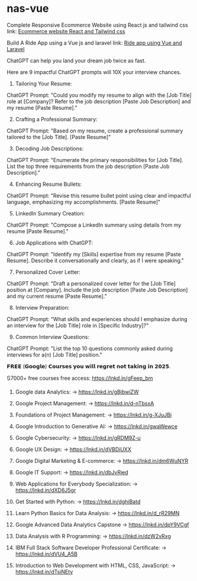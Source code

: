 # nas-vue

Complete Responsive Ecommerce Website using React js and tailwind css link: [Ecommerce website React and Tailwind css](https://www.youtube.com/watch?v=Wee-nZYinQo)

Build A Ride App using a Vue js and laravel link: [Ride app using Vue and Laravel](https://www.youtube.com/watch?v=iFOEU6YNBzw)

ChatGPT can help you land your dream job twice as fast.

Here are 9 impactful ChatGPT prompts will 10X your interview chances.

1. Tailoring Your Resume:

ChatGPT Prompt: "Could you modify my resume to align with the [Job Title] role at [Company]? Refer to the job description [Paste Job Description] and my resume [Paste Resume]."

2. Crafting a Professional Summary:

ChatGPT Prompt: "Based on my resume, create a professional summary tailored to the [Job Title]. [Paste Resume]"

3. Decoding Job Descriptions:

ChatGPT Prompt: "Enumerate the primary responsibilities for [Job Title]. List the top three requirements from the job description [Paste Job Description]."

4. Enhancing Resume Bullets:

ChatGPT Prompt: "Revise this resume bullet point using clear and impactful language, emphasizing my accomplishments. [Paste Resume]"

5. LinkedIn Summary Creation:

ChatGPT Prompt: "Compose a LinkedIn summary using details from my resume [Paste Resume]."

6. Job Applications with ChatGPT:

ChatGPT Prompt: "Identify my [Skills] expertise from my resume [Paste Resume]. Describe it conversationally and clearly, as if I were speaking."

7. Personalized Cover Letter:

ChatGPT Prompt: "Draft a personalized cover letter for the [Job Title] position at [Company]. Include the job description [Paste Job Description] and my current resume [Paste Resume]."

8. Interview Preparation:

ChatGPT Prompt: "What skills and experiences should I emphasize during an interview for the [Job Title] role in [Specific Industry]?"

9. Common Interview Questions:

ChatGPT Prompt: "List the top 10 questions commonly asked during interviews for a(n) [Job Title] position."

𝗙𝗥𝗘𝗘 (𝗚𝗼𝗼𝗴𝗹𝗲) 𝗖𝗼𝘂𝗿𝘀𝗲𝘀 𝘆𝗼𝘂 𝘄𝗶𝗹𝗹 𝗿𝗲𝗴𝗿𝗲𝘁 𝗻𝗼𝘁 𝘁𝗮𝗸𝗶𝗻𝗴 𝗶𝗻 𝟮𝟬𝟮𝟱.

🔃7000+ free courses free access: https://lnkd.in/gFeep_bm

1. Google data Analytics:
→ https://lnkd.in/gBjbwiZW

2. Google Project Management:
→ https://lnkd.in/d-nTbsxA

3. Foundations of Project Management: 
→ https://lnkd.in/g-XJuJBi

4. Google Introduction to Generative AI: 
→ https://lnkd.in/gwaWewce

5. Google Cybersecurity: 
→ https://lnkd.in/gRDM9Z-u

6. Google UX Design:
→ https://lnkd.in/dVBDiUXX

 7. Google Digital Marketing & E-commerce:
→ https://lnkd.in/dm6WuNYR

 8. Google IT Support:
→ https://lnkd.in/dbJvRjed

9. Web Applications for Everybody Specialization: 
→ https://lnkd.in/dXD6J5gr

10. Get Started with Python:
→ https://lnkd.in/dghiBatd

11. Learn Python Basics for Data Analysis:
→ https://lnkd.in/d_rR29MN

12. Google Advanced Data Analytics Capstone
→ https://lnkd.in/dpY9VCgf

13. Data Analysis with R Programming:
→ https://lnkd.in/dzW2vRxg

14. IBM Full Stack Software Developer Professional Certificate:
→ https://lnkd.in/dVU4_A5B

15. Introduction to Web Development with HTML, CSS, JavaScript​:
→ https://lnkd.in/dTsiNEty

